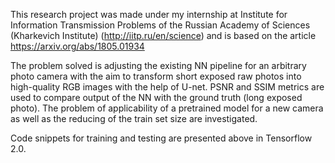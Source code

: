 This research project was made under my internship at Institute for Information Transmission Problems of the Russian Academy of Sciences (Kharkevich Institute) (http://iitp.ru/en/science) and is based on the article https://arxiv.org/abs/1805.01934 

The problem solved is adjusting the existing NN pipeline for an arbitrary photo camera with the aim to transform short exposed raw photos into high-quality RGB images with the help of U-net. PSNR and SSIM metrics are used to compare output of the NN with the ground truth (long exposed photo). The problem of applicability of a pretrained model for a new camera as well as the reducing of the train set size are investigated. 

Code snippets for training and testing are presented above in Tensorflow 2.0.

